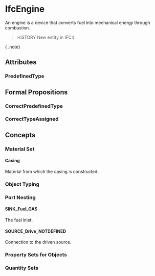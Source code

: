 # IfcEngine

An engine is a device that converts fuel into mechanical energy through combustion.
<!-- end of short definition -->

> HISTORY New entity in IFC4

{ .note}
>

## Attributes

### PredefinedType


## Formal Propositions

### CorrectPredefinedType


### CorrectTypeAssigned

## Concepts

### Material Set



#### Casing

Material from which the casing is constructed.

### Object Typing



### Port Nesting



#### SINK_Fuel_GAS

The fuel inlet.

#### SOURCE_Drive_NOTDEFINED

Connection to the driven source.

### Property Sets for Objects



### Quantity Sets



